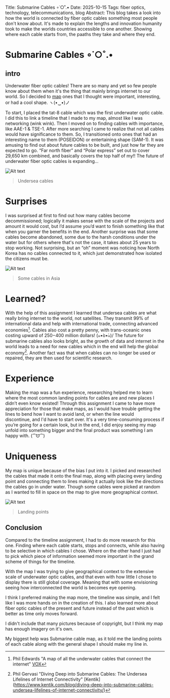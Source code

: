 Title: Submarine Cables ∘˙○˚.•
Date: 2025-10-15 
Tags: fiber optics, technology, telecommunications, blog
Abstract: This blog takes a look into how the world is connected by fiber optic cables something most people don't know about.  It's made to explain the lengths and innovation humanity took to make the worlds countries accessible to one another. Showing where each cable starts from, the paaths they take and where they end.

# Submarine Cables ∘˙○˚.•

## intro

Underwater fiber optic cables! There are so many and yet so few people know about them when it's the thing that mainly brings internet to our world. So I decided to [map](https://www.google.com/maps/d/u/0/edit?mid=1iKWbHvLQHEoA3LHhRvxYPKgvtukw4X4&ll=13.622467592156205%2C0&z=2) ones that I thought 
were important, interesting, or had a cool shape.  ヽ(•‿•)ノ

To start, I placed the tat-8 cable which was the first underwater optic cable. I did this to link a timeline that I made to 
my map, almost like I was networking (wink wink). Then I moved on to finding cables with importance, like AAE-1 & TSE-1. 
After more searching I came to realize that not all cables would have significance to them. So, I transitioned onto ones that had an 
interesting name to them (POSEIDON) or entertaining shape (SAM-1). It was amusing to find out about future cables to be 
built, and just how far they are expected to go. “Far north fiber” and “Polar express” set out to cover 29,650 km combined, 
and basically covers the top half of my!! The future of underwater fiber optic cables is expanding...

![Alt text](https://www.networkworld.com/wp-content/uploads/2024/11/763857-0-20716600-1732729690-shutterstock-1291282390-copy-10@2x.jpg?quality=50&strip=all)
> Undersea cables

# Surprises

I was surprised at first to find out how many cables become decommissioned; logically it makes sense with the scale of the 
projects and amount it would cost, but I’d assume you’d want to finish something like that when you garner the benefits in 
the end. Another surprise was that some cables become abandoned, some due to the harsh conditions under the water but for 
others where that's not the case, it takes about 25 years to stop working. Not surprising, but an “oh” moment was noticing 
how North Korea has no cables connected to it, which just demonstrated how isolated the citizens must be.

![Alt text](https://static.wixstatic.com/media/f4640e_1dfb498c3eea40678ba172a46f233cec~mv2.png/v1/fill/w_525,h_408,al_c,q_85,usm_0.66_1.00_0.01,enc_auto/f4640e_1dfb498c3eea40678ba172a46f233cec~mv2.png)
>Some cables in Asia

# Learned?

With the help of this assignment I learned that undersea cables are what really bring internet to the world, not satellites. 
They transmit 99% of international data and help with international trade, connecting advanced economies[^1]. Cables also 
cost a pretty penny, with trans-oceanic ones costing upward of $250-$400 million dollars! \(๑•́o•̀๑)/ 
The future for submarine cables also looks bright, as the growth of data and internet in the world leads to a need for new 
cables which in the end will help the global economy[^2]. Another fact was that when cables can no longer be used or 
repaired, they are then used for scientific research.

# Experience

Making the map was a fun experience, researching helped me to learn where the most common landing points for cables are and 
new places I didn’t even know existed! Through this assignment I came to have more appreciation for those that make maps, 
as I would have trouble getting the lines to bend how I want to avoid land, or when the line would discontinue, and I'd have 
to start over. It's a very time-consuming process if you’re going for a certain look, but in the end, I did enjoy seeing my 
map unfold into something bigger and the final product was something I am happy with. (⁀ᗢ⁀)

# Uniqueness

My map is unique because of the bias I put into it. I picked and researched the cables that made it onto the final map, along 
with placing every landing point and connecting them to lines making it actually look like the directions the cables go in 
under water. Though some cables were picked at random as I wanted to fill in space on the map to give more geographical 
context.

![Alt text](https://static.wixstatic.com/media/f4640e_679687a765aa419a8f32024f5471ad5f~mv2.png/v1/fill/w_1110,h_560,al_c,q_90,usm_0.66_1.00_0.01,enc_auto/f4640e_679687a765aa419a8f32024f5471ad5f~mv2.png)
>Landing points

## Conclusion

Compared to the timeline assignment, I had to do more research for this one. Finding where each cable starts, stops and 
connects, while also having to be selective in which cables I chose. Where on the other hand I just had to pick which piece 
of information seemed more important in the grand scheme of things for the timeline. 

With the map I was trying to give geographical context to the extensive scale of underwater optic cables, and that even with 
how little I chose to display there is still global coverage. Meaning that with some envisioning seeing how interconnected 
the world is becomes eye opening. 

I think I preferred making the map more, the timeline was simple, and I felt like I was more hands on in the creation of 
this. I also learned more about fiber optic cables of the present and future instead of the past which is better as time only 
moves forward. 

I didn't include that many pictures because of copyright, but I think my map has enough imagery on it's own.

My biggest help was Submarine cable map, as it told me the landing points of each cable along with the general shape I should 
make my line in.

 

[^1]:  Phil Edwards "A map of all the underwater cables that connect the internet" [VOX](https://www.vox.com/2015/3/13/8204655/submarine-cables-internet)

[^2]: Phil Gervasi "Diving Deep into Submarine Cables: The Undersea Lifelines of Internet Connectivity" [Kentik] (https://www.kentik.com/blog/diving-deep-into-submarine-cables-undersea-lifelines-of-internet-connectivity/)




<!-- review by lily
Communication, style, and polish (4/5): Is the written content clear and concise, with a logical flow? Does the author have an engaging writing style, which grabs the reader's attention? Are there any grammar or spelling errors?  

 

There is an engaging tone, very clearly an online blog 

A cool juxtaposition to the content of the map 

Underwater fiber optic cables do sound uninteresting at first but you make it fun 

Use of fun emoticons draws in the reader and makes the tone more fun and conversational 

The flow of sentences is a bit awkward in some places, yet still understandable.  

Ex. “There are so many and yet so few people know about them when it's the thing that mainly brings internet to our world.”  

Suggested edit: 

They’re incredibly abundant, yet remain largely unrecognized despite being the very backbone bringing the internet to our world 

Missing word here	 

 

 

I think this sentence could benefit from editing. ‘Garner’ doesn't necessarily make sense in this context, so I don't exactly understand this one.:  

“It makes sense with the scale of the projects and amount it would cost, but I’d assume you’d want to finish something like that when you garner the benefits in the end.” 

 

I think the structure of the blog makes sense.  

I like the inclusion of different subsections.  

Could edit the subsection titles 

Suprises -> What Surprised me 

Learned? -> What I Learned 

Experience -> My Experience 

Uniqueness -> Positionality 

The uniqueness you talk about seems more so about your own bias and positionality when creating the map rather than how unique the map itself is. 

I think this piece could benefit from an overall look at sentence flow and some small grammatical errors. 

 This piece is engaging and creative. It takes a clear fun tone where the reader is coming along for the journey of making the map and researching with you.  

References look good 

Typo in abstract 

“paaths” 

Relevance to special issue theme (3/5): Is the submission a good fit for the journal? For authors who are submitting to CTRL+ALT+DH, does it relate strongly to the issue theme of creativity in digital spaces, or is it only loosely connected? Are there other ways that their work connects, which could be further explored? Do you know of any articles or other sources, which might be helpful to the author? See: CTRL+ALT+DH Call for Papers.  

I don't think this piece necessarily connects to our journal theme of creativity in digital spaces. 

I think exploring more the method of making the map would help relate this more to our overall topic as you used digital tools to create the map, a creative visual 

This is definitely more connected to the ‘digital’ part of the theme, looking at how the ‘digital’ is actually enabled through tangible real work labour and structures.  

I do think there is an interesting avenue to explore here in how creativity in digital spaces is enables by the physical and tangible real-world work of others 

 

Overall originality, creativity, and strength of ideas (5/5): Are the ideas unique and compelling? Does the author offer an original point-of-view?  

You write about a timeline that you linked to your map 

Maybe you could include a link directly to this timeline for those who are interested to check out 

Could help give context to the conclusion part of the work 

Maybe explain why certain cables are important and others aren’t 

You say that some are significant and others arent, but why? 

This is definitely very original 

both in writing style and the actual content.  

I personally haven't seen anything like this, or really on this topic 

I found the mentioning that North Korea had no cables connected to it very interesting, something I never would have known or thought about before reading this  

I do wish there was a bit more engagement with the map itself. 

You do include a screen shot and talk about the specific North Korean Part 

 

Accuracy and completion of Markdown code (4/5): Does the Markdown file include metadata, with the title, date, issue, author, citation, tags, abstract, and bio, etc (see below)? Are the headings properly formatted? Do the links work? Are the images properly sized? If there are citations, are they properly encoded? For an example of how to format metadata and footnotes, check out the CTRL+ALT+DH Issue 2 article, "Writing Against Erasure" (raw Markdown Code vs final published article). See also: Markdown Guide. 

the markdown over all looks good 

Could separate sentences line by line to make locating errors and referencing specific parts of the code easier 

Better for collaboration? 

 great inclusion of link to map 

 photos are included  

They are properly sized and encoded 

Alt text provides link to source of photos 

Alt text should include some sort of description of the photo 

Not included in your alt text 

 

-  metadata is good, including title, date, tags, abstract 

- headings are properly formated 

- Capitalize the i in ‘intro’ 

You could have included a larger heading with the title before the intro heading 

Ex.   

#Submarine Cables ∘˙○˚. 

For the citations, the markdown needs to be edited slightly as they show up as body text instead of an actual citation 

 

 

make sure to put a colon after the citation indictor in line 80 and 82  

Example:  80      [^1]: Phil Edwards ..... 

That way when you click on the intext citation it will actually bring you down to the correct bibliographic citation 

 

3) At the bottom of your review, score each of the sections (out of 5) and tally the total score (out of 20). 

 

Total score:  16/20 

Overall, great work! I enjoyed reading. it was interesting not only because it was a unique topic, but also because of your engaging writing style.  

 -->

